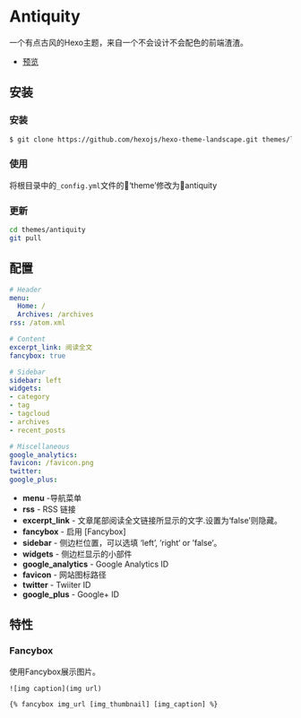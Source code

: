 # Antiquity

一个有点古风的Hexo主题，来自一个不会设计不会配色的前端渣渣。
- [预览](https://yiluyanxia.site)

## 安装

### 安装

``` bash
$ git clone https://github.com/hexojs/hexo-theme-landscape.git themes/landscape
```

### 使用
将根目录中的`_config.yml`文件的‘theme’修改为antiquity

### 更新

``` bash
cd themes/antiquity
git pull
```
## 配置
``` yml
# Header
menu:
  Home: /
  Archives: /archives
rss: /atom.xml

# Content
excerpt_link: 阅读全文
fancybox: true

# Sidebar
sidebar: left
widgets:
- category
- tag
- tagcloud
- archives
- recent_posts

# Miscellaneous
google_analytics:
favicon: /favicon.png
twitter:
google_plus:
```
- **menu** -导航菜单
- **rss** - RSS 链接
- **excerpt_link** - 文章尾部阅读全文链接所显示的文字.设置为‘false’则隐藏。
- **fancybox** - 启用 [Fancybox]
- **sidebar** - 侧边栏位置，可以选填 ‘left’, ’right‘ or ’false‘。
- **widgets** - 侧边栏显示的小部件
- **google_analytics** - Google Analytics ID
- **favicon** - 网站图标路径
- **twitter** - Twiiter ID
- **google_plus** - Google+ ID

## 特性

### Fancybox
使用Fancybox展示图片。
```
![img caption](img url)

{% fancybox img_url [img_thumbnail] [img_caption] %}
```